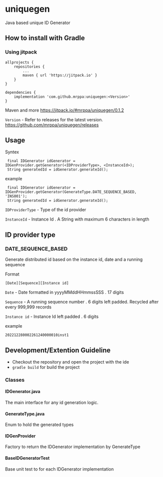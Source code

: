 # uniquegen
Java based unique ID Generator

## How to install with Gradle

### Using jitpack

```
allprojects {
    repositories {
        ...
        maven { url 'https://jitpack.io' }
    }
}
```

```
dependencies {
    implementation 'com.github.mrppa:uniquegen:<Version>'
}
```

Maven and more
https://jitpack.io/#mrppa/uniquegen/0.1.2

```Version``` - Refer to releases for the latest version. https://github.com/mrppa/uniquegen/releases

## Usage

Syntex
```
 final IDGenerator idGenerator = IDGenProvider.getGenerator(<IDProviderType>, <InstanceId>);
 String generatedId = idGenerator.generateId();
```

example
```
 final IDGenerator idGenerator = IDGenProvider.getGenerator(GenerateType.DATE_SEQUENCE_BASED, 'INS001');
 String generatedId = idGenerator.generateId(); 
```

```IDProviderType``` - Type of the id provider

```InstanceId``` - Instance Id . A String with maximum 6 characters in length


## ID provider type

### DATE_SEQUENCE_BASED

Generate distributed id based on the instance id, date and a running sequence

Format
```
[Date][Sequence][Instance id]
```

```Date``` - Date formatted in yyyyMMddHHmmssSSS . 17 digits

```Sequence``` - A running sequence number . 6 digits left padded. Recycled after every 999,999 records

```Instance id``` - Instance Id left padded . 6 digits


example
```
202212280002261240000010inst1
```


## Development/Extention Guideline
- Checkout the repository and open the project with the ide
- ```gradle build``` for build the project


### Classes
#### IDGenerator.java
The main interface for any id generation logic. 

#### GenerateType.java
Enum to hold the generated types

#### IDGenProvider
Factory to return the IDGenerator implementation by GenerateType

#### BaseIDGeneratorTest
Base unit test to for each IDGenerator implementation

